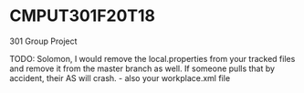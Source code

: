 # CMPUT301F20T18
301 Group Project


TODO:
Solomon, I would remove the local.properties from your tracked files and remove it from the master branch as well.
If someone pulls that by accident, their AS will crash.
    - also your workplace.xml file
